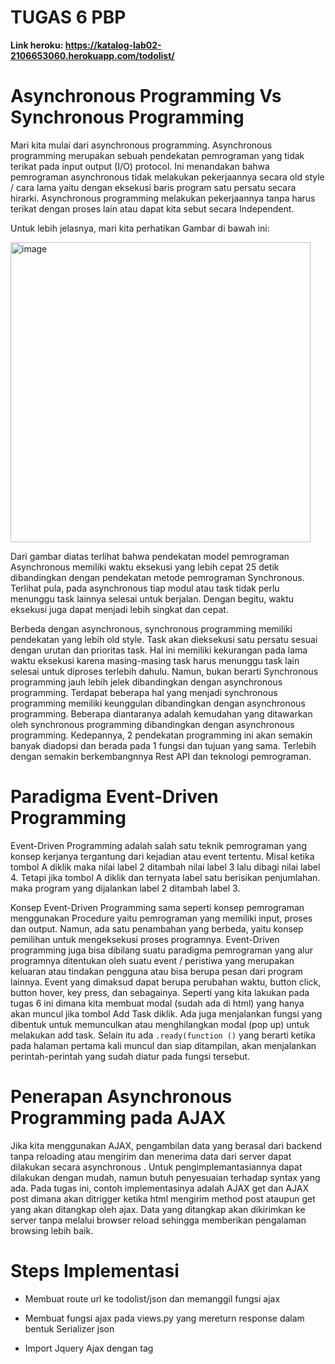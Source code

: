 # TUGAS 6 PBP


**Link heroku: https://katalog-lab02-2106653060.herokuapp.com/todolist/**


# Asynchronous Programming Vs Synchronous Programming


Mari kita mulai dari asynchronous programming. Asynchronous programming merupakan sebuah pendekatan pemrograman yang tidak terikat pada input output (I/O)  protocol. Ini menandakan bahwa pemrograman asynchronous tidak melakukan pekerjaannya secara old style / cara lama yaitu dengan eksekusi baris program satu persatu secara hirarki. Asynchronous programming melakukan pekerjaannya tanpa harus terikat dengan proses lain atau dapat kita sebut secara Independent.

Untuk lebih jelasnya, mari kita perhatikan Gambar di bawah ini:



 <img width="480" alt="image" src="https://user-images.githubusercontent.com/112610405/195434373-30c0606c-409c-4cdf-83eb-df64fc51632e.png">



Dari gambar diatas terlihat bahwa pendekatan model pemrograman Asynchronous memiliki waktu eksekusi yang lebih cepat 25 detik dibandingkan dengan pendekatan metode pemrograman Synchronous. Terlihat pula, pada asynchronous tiap modul atau task tidak perlu menunggu task lainnya selesai untuk berjalan. Dengan begitu, waktu eksekusi juga dapat menjadi lebih singkat dan cepat.


Berbeda dengan asynchronous, synchronous programming memiliki pendekatan yang lebih old style. Task akan dieksekusi satu persatu sesuai dengan urutan dan prioritas task. Hal ini memiliki kekurangan pada lama waktu eksekusi karena masing-masing task harus menunggu task lain selesai untuk diproses terlebih dahulu.
Namun, bukan berarti Synchronous programming jauh lebih jelek dibandingkan dengan asynchronous programming. Terdapat beberapa hal yang menjadi synchronous programming memiliki keunggulan dibandingkan dengan asynchronous programming. Beberapa diantaranya adalah kemudahan yang ditawarkan oleh synchronous programming dibandingkan dengan asynchronous programming. Kedepannya, 2 pendekatan programming ini akan semakin banyak diadopsi dan berada pada 1 fungsi dan tujuan yang sama. Terlebih dengan semakin berkembangnnya Rest API dan teknologi pemrograman.


# Paradigma Event-Driven Programming 
Event-Driven Programming adalah salah satu teknik pemrograman yang konsep kerjanya tergantung dari kejadian atau event tertentu. Misal ketika tombol A diklik maka nilai label 2 ditambah nilai label 3 lalu dibagi nilai label 4.  Tetapi jika tombol A diklik dan ternyata label satu berisikan penjumlahan. maka program yang dijalankan label 2 ditambah label 3.


Konsep Event-Driven Programming sama seperti konsep pemrograman menggunakan Procedure yaitu pemrograman yang memiliki input, proses dan output. Namun, ada satu penambahan yang berbeda, yaitu konsep pemilihan untuk mengeksekusi proses programnya. Event-Driven programming juga bisa dibilang suatu paradigma pemrograman yang alur programnya ditentukan oleh suatu event / peristiwa yang merupakan keluaran atau tindakan pengguna atau bisa berupa pesan dari program lainnya.  Event yang dimaksud dapat berupa perubahan waktu, button click, button hover, key press, dan sebagainya. Seperti yang kita lakukan pada tugas 6 ini dimana kita membuat modal (sudah ada di html) yang hanya akan muncul jika tombol Add Task diklik. Ada juga menjalankan fungsi yang dibentuk untuk memunculkan atau menghilangkan modal (pop up) untuk melakukan add task.  Selain itu ada `.ready(function ()` yang berarti ketika pada halaman pertama kali muncul dan siap ditampilan, akan menjalankan perintah-perintah yang sudah diatur pada fungsi tersebut.


# Penerapan Asynchronous Programming pada AJAX
Jika kita menggunakan AJAX, pengambilan data yang berasal dari backend tanpa reloading atau mengirim dan menerima data dari server dapat dilakukan secara asynchronous . Untuk pengimplemantasiannya dapat dilakukan dengan mudah, namun butuh penyesuaian terhadap syntax yang ada. Pada tugas ini, contoh implementasinya adalah  AJAX get dan AJAX post dimana akan ditrigger ketika html mengirim method post ataupun get yang akan ditangkap oleh ajax. Data yang ditangkap akan dikirimkan ke server tanpa melalui browser reload sehingga memberikan pengalaman browsing lebih baik.


# Steps Implementasi
- Membuat route url ke todolist/json dan memanggil fungsi ajax


- Membuat fungsi ajax pada views.py yang mereturn response dalam bentuk Serializer json


- Import Jquery Ajax dengan tag <script>
 
 
- Membuat .ready function agar ketika website tampil, untuk pertama kalinya ia akan merender data data task yang sudah ada pada server
 
 
- Membuat modal dalam tailwind css yang membaut ketika button dipencet, akan menghilangkan tailwind hidden yang sebelumnya sudah dirender. Button yang dibuat akan dipasangkan dengan on click yang menjalankan fungsi open modal dengan parameter true. Ketika parameter true, pop up akan muncul, ketika false, modal akan menghilang
 
 
- Dalam modal, terdapat form dengan method POST yang akan melakukan tembak ke database. Input dengan type submit yang ada pada form modal akan diarahkan ke add dan memanggil fungsi add_todolist_json yang ada pada views.py
 
 
- Membuat fungsi yang dalam js yang ketika form dalam modal disubmit, akan mengirimkan response ajax POST ke add dan ditangkap oleh fungsi add_todolist_AJAX
 
 
- Mengambil data yang sudah dipost dengan get dan membuat new object task kemudian disave dalam database dengan method .save()

